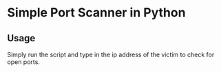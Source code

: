 # Simple Port Scanner in Python

## Usage

Simply run the script and type in the ip address of the victim to check for open ports.